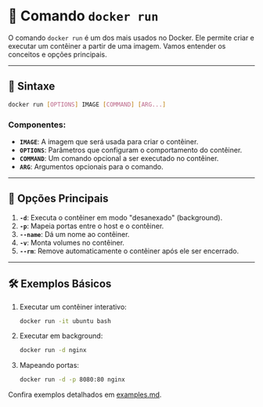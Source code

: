 
# 🐳 Comando `docker run`

O comando `docker run` é um dos mais usados no Docker. Ele permite criar e executar um contêiner a partir de uma imagem. Vamos entender os conceitos e opções principais.

---

## 📌 Sintaxe
```bash
docker run [OPTIONS] IMAGE [COMMAND] [ARG...]
```

### Componentes:
- **`IMAGE`**: A imagem que será usada para criar o contêiner.
- **`OPTIONS`**: Parâmetros que configuram o comportamento do contêiner.
- **`COMMAND`**: Um comando opcional a ser executado no contêiner.
- **`ARG`**: Argumentos opcionais para o comando.

---

## 🚀 Opções Principais
1. **`-d`**: Executa o contêiner em modo "desanexado" (background).
2. **`-p`**: Mapeia portas entre o host e o contêiner.
3. **`--name`**: Dá um nome ao contêiner.
4. **`-v`**: Monta volumes no contêiner.
5. **`--rm`**: Remove automaticamente o contêiner após ele ser encerrado.

---

## 🛠️ Exemplos Básicos
1. Executar um contêiner interativo:
   ```bash
   docker run -it ubuntu bash
   ```

2. Executar em background:
   ```bash
   docker run -d nginx
   ```

3. Mapeando portas:
   ```bash
   docker run -d -p 8080:80 nginx
   ```

Confira exemplos detalhados em [examples.md](./examples.md).
